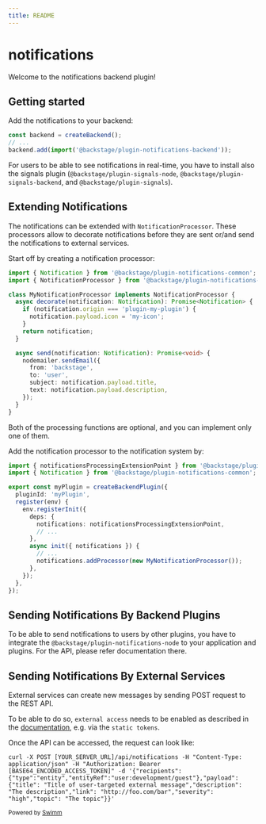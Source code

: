 ```yaml
---
title: README
---
```

# notifications

Welcome to the notifications backend plugin!

## Getting started

Add the notifications to your backend:

```ts
const backend = createBackend();
// ...
backend.add(import('@backstage/plugin-notifications-backend'));
```

For users to be able to see notifications in real-time, you have to install also the signals plugin (`@backstage/plugin-signals-node`, `@backstage/plugin-signals-backend`, and `@backstage/plugin-signals`).

## Extending Notifications

The notifications can be extended with `NotificationProcessor`. These processors allow to decorate notifications before they are sent or/and send the notifications to external services.

Start off by creating a notification processor:

```ts
import { Notification } from '@backstage/plugin-notifications-common';
import { NotificationProcessor } from '@backstage/plugin-notifications-node';

class MyNotificationProcessor implements NotificationProcessor {
  async decorate(notification: Notification): Promise<Notification> {
    if (notification.origin === 'plugin-my-plugin') {
      notification.payload.icon = 'my-icon';
    }
    return notification;
  }

  async send(notification: Notification): Promise<void> {
    nodemailer.sendEmail({
      from: 'backstage',
      to: 'user',
      subject: notification.payload.title,
      text: notification.payload.description,
    });
  }
}
```

Both of the processing functions are optional, and you can implement only one of them.

Add the notification processor to the notification system by:

```ts
import { notificationsProcessingExtensionPoint } from '@backstage/plugin-notifications-node';
import { Notification } from '@backstage/plugin-notifications-common';

export const myPlugin = createBackendPlugin({
  pluginId: 'myPlugin',
  register(env) {
    env.registerInit({
      deps: {
        notifications: notificationsProcessingExtensionPoint,
        // ...
      },
      async init({ notifications }) {
        // ...
        notifications.addProcessor(new MyNotificationProcessor());
      },
    });
  },
});
```

## Sending Notifications By Backend Plugins

To be able to send notifications to users by other plugins, you have to integrate the `@backstage/plugin-notifications-node` to your application and plugins. For the API, please refer documentation there.

## Sending Notifications By External Services

External services can create new messages by sending POST request to the REST API.

To be able to do so, `external access` needs to be enabled as described in the [documentation](https://backstage.io/docs/auth/service-to-service-auth), e.g. via the `static tokens`.

Once the API can be accessed, the request can look like:

```
curl -X POST [YOUR_SERVER_URL]/api/notifications -H "Content-Type: application/json" -H "Authorization: Bearer [BASE64_ENCODED_ACCESS_TOKEN]" -d '{"recipients":{"type":"entity","entityRef":"user:development/guest"},"payload": {"title": "Title of user-targeted external message","description": "The description","link": "http://foo.com/bar","severity": "high","topic": "The topic"}}'
```

<SwmMeta version="3.0.0"><sup>Powered by [Swimm](https://app.swimm.io/)</sup></SwmMeta>
